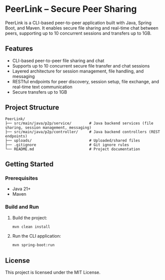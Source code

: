 
# PeerLink – Secure Peer Sharing

PeerLink is a CLI-based peer-to-peer application built with Java, Spring Boot, and Maven. It enables secure file sharing and real-time chat between peers, supporting up to 10 concurrent sessions and transfers up to 1GB.

## Features
- CLI-based peer-to-peer file sharing and chat
- Supports up to 10 concurrent secure file transfer and chat sessions
- Layered architecture for session management, file handling, and messaging
- RESTful endpoints for peer discovery, session setup, file exchange, and real-time text communication
- Secure transfers up to 1GB

## Project Structure
```
PeerLink/
├── src/main/java/p2p/service/        # Java backend services (file sharing, session management, messaging)
├── src/main/java/p2p/controller/     # Java backend controllers (REST endpoints)
├── uploads/                          # Uploaded/shared files
├── .gitignore                        # Git ignore rules
└── README.md                         # Project documentation
```

## Getting Started

### Prerequisites
- Java 21+
- Maven

### Build and Run
1. Build the project:
   ```sh
   mvn clean install
   ```
2. Run the CLI application:
   ```sh
   mvn spring-boot:run
   ```

## License
This project is licensed under the MIT License.
